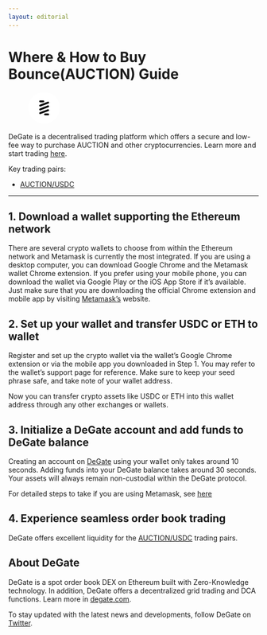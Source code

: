 ```yaml
---
layout: editorial
---
```


# Where & How to Buy Bounce(AUCTION) Guide

<figure><img src="../.gitbook/assets/auction_0xa9b1eb5908cfc3cdf91f9b8b3a74108598009096.png" alt="AUCTION" width="64" style="border-radius: 50%;"><figcaption></figcaption></figure>

DeGate is a decentralised trading platform which offers a secure and low-fee way to purchase AUCTION and other cryptocurrencies. Learn more and start trading [here](https://app.degate.com/trade/USDC/0xa9b1eb5908cfc3cdf91f9b8b3a74108598009096?utm_source=howtobuy).&#x20;

Key trading pairs:

* [AUCTION/USDC](https://app.degate.com/trade/USDC/0xa9b1eb5908cfc3cdf91f9b8b3a74108598009096?utm_source=howtobuy)

***

## 1. Download a wallet supporting the Ethereum network

There are several crypto wallets to choose from within the Ethereum network and Metamask is currently the most integrated. If you are using a desktop computer, you can download Google Chrome and the Metamask wallet Chrome extension. If you prefer using your mobile phone, you can download the wallet via Google Play or the iOS App Store if it’s available. Just make sure that you are downloading the official Chrome extension and mobile app by visiting [Metamask’s](https://metamask.io/) website.

## 2. Set up your wallet and transfer USDC or ETH to wallet

Register and set up the crypto wallet via the wallet’s Google Chrome extension or via the mobile app you downloaded in Step 1. You may refer to the wallet’s support page for reference. Make sure to keep your seed phrase safe, and take note of your wallet address.&#x20;

Now you can transfer crypto assets like USDC or ETH into this wallet address through any other exchanges or wallets.

## 3. Initialize a DeGate account and add funds to DeGate balance

Creating an account on [DeGate](https://app.degate.com/?utm_source=AUCTION_howtobuy) using your wallet only takes around 10 seconds. Adding funds into your DeGate balance takes around 30 seconds. Your assets will always remain non-custodial within the DeGate protocol.

For detailed steps to take if you are using Metamask, see [here](https://docs.degate.com/v/product_en/main-features/wallet-connectivity/metamask)

## 4. Experience seamless order book trading

DeGate offers excellent liquidity for the [AUCTION/USDC](https://app.degate.com/trade/USDC/0xa9b1eb5908cfc3cdf91f9b8b3a74108598009096?utm_source=howtobuy) trading pairs.&#x20;

## About DeGate

DeGate is a spot order book DEX on Ethereum built with Zero-Knowledge technology. In addition, DeGate offers a decentralized grid trading and DCA functions. Learn more in [degate.com](https://degate.com/?utm_source=AUCTION_howtobuy).

To stay updated with the latest news and developments, follow DeGate on [Twitter](https://twitter.com/degatedex).
